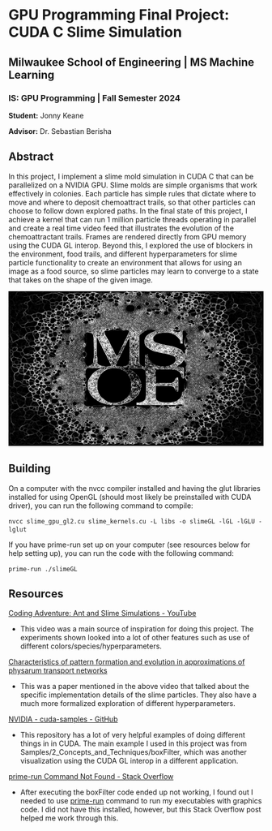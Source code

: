 # GPU Programming Final Project: CUDA C Slime Simulation

## Milwaukee School of Engineering | MS Machine Learning

### IS: GPU Programming | Fall Semester 2024

**Student:** Jonny Keane

**Advisor:** Dr. Sebastian Berisha

## Abstract

In this project, I implement a slime mold simulation in CUDA C that can be parallelized on a NVIDIA GPU. Slime molds are simple organisms that work effectively in colonies. Each particle has simple rules that dictate where to move and where to deposit chemoattract trails, so that other particles can choose to follow down explored paths. In the final state of this project, I achieve a kernel that can run 1 million particle threads operating in parallel and create a real time video feed that illustrates the evolution of the chemoattractant trails. Frames are rendered directly from GPU memory using the CUDA GL interop. Beyond this, I explored the use of blockers in the environment, food trails, and different hyperparameters for slime particle functionality to create an environment that allows for using an image as a food source, so slime particles may learn to converge to a state that takes on the shape of the given image.

<img src="MSOE_Slime.jpg">

## Building

On a computer with the nvcc compiler installed and having the glut libraries installed for using OpenGL (should most likely be preinstalled with CUDA driver), you can run the following command to compile:

```
nvcc slime_gpu_gl2.cu slime_kernels.cu -L libs -o slimeGL -lGL -lGLU -lglut
```

If you have prime-run set up on your computer (see resources below for help setting up), you can run the code with the following command:

```
prime-run ./slimeGL
```

## Resources

[Coding Adventure: Ant and Slime Simulations - YouTube](https://www.youtube.com/watch?v=X-iSQQgOd1A)

- This video was a main source of inspiration for doing this project. The experiments shown looked into a lot of other features such as use of different colors/species/hyperparameters.

[Characteristics of pattern formation and evolution in approximations of physarum transport networks](https://uwe-repository.worktribe.com/output/980579)

- This was a paper mentioned in the above video that talked about the specific implementation details of the slime particles. They also have a much more formalized exploration of different hyperparameters.

[NVIDIA - cuda-samples - GitHub](https://github.com/NVIDIA/cuda-samples)

- This repository has a lot of very helpful examples of doing different things in in CUDA. The main example I used in this project was from Samples/2_Concepts_and_Techniques/boxFilter, which was another visualization using the CUDA GL interop in a different application.

[prime-run Command Not Found - Stack Overflow](https://askubuntu.com/questions/1364762/prime-run-command-not-found)

- After executing the boxFilter code ended up not working, I found out I needed to use [prime-run](https://forums.developer.nvidia.com/t/getting-an-error-code-999-everytime-i-try-to-use-opengl-with-cuda/203769) command to run my executables with graphics code. I did not have this installed, however, but this Stack Overflow post helped me work through this.